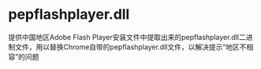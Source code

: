 # pepflashplayer.dll
提供中国地区Adobe Flash Player安装文件中提取出来的pepflashplayer.dll二进制文件，用以替换Chrome自带的pepflashplayer.dll文件，以解决提示“地区不相容”的问题
